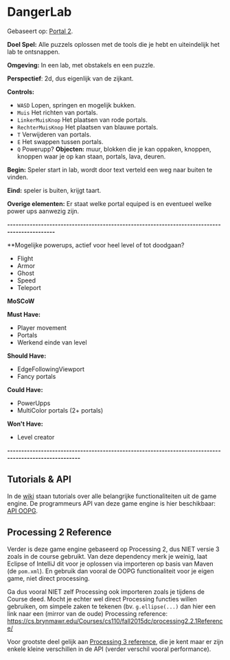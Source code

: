 <h1>DangerLab</h1>

Gebaseert op: [Portal 2](https://en.wikipedia.org/wiki/Portal_2).

**Doel Spel:** Alle puzzels oplossen met de tools die je hebt en uiteindelijk het lab te ontsnappen.

**Omgeving:** In een lab, met obstakels en een puzzle.

**Perspectief**: 2d, dus eigenlijk van de zijkant.

**Controls:**
* `WASD` Lopen, springen en mogelijk bukken.
* `Muis` Het richten van portals.
* `LinkerMuisKnop` Het plaatsen van rode portals.
* `RechterMuisKnop` Het plaatsen van blauwe portals.
* `T` Verwijderen van portals.
* `E` Het swappen tussen portals.
* `Q` Powerupp?
**Objecten:** muur, blokken die je kan oppaken, knoppen, knoppen waar je op kan staan, portals, lava, deuren.

**Begin:** Speler start in lab, wordt door text verteld een weg naar buiten te vinden.

**Eind:** speler is buiten, krijgt taart.

**Overige elementen:** Er staat welke portal equiped is en eventueel welke power ups aanwezig zijn.

**---------------------------------------------------------------------------------------------**

**Mogelijke powerups, actief voor heel level of tot doodgaan?

* Flight
* Armor
* Ghost
* Speed
* Teleport




**MoSCoW**

**Must Have:**
* Player movement
* Portals
* Werkend einde van level

**Should Have:**
* EdgeFollowingViewport
* Fancy portals

**Could Have:**
* PowerUpps
* MultiColor portals (2+ portals)

**Won't Have:**
* Level creator


**------------------------------------------------------------------------------------------------------**

## Tutorials & API
In de [wiki](https://github.com/HANICA/oopg/wiki) staan tutorials over alle belangrijke functionaliteiten uit de game engine.
De programmeurs API van deze game engine is hier beschikbaar: [API OOPG](http://hanica.github.io/oopg/).

## Processing 2 Reference
Verder is deze game engine gebaseerd op Processing 2, dus NIET versie 3 zoals in de course gebruikt. Van deze dependency merk je weinig, laat Eclipse of IntelliJ dit voor je oplossen via importeren op basis van Maven (de `pom.xml`). En gebruik dan vooral de OOPG functionaliteit voor je eigen game, niet direct processing.

Ga dus vooral NIET zelf Processing ook importeren zoals je tijdens de Course deed. Mocht je echter wel direct Processing functies willen gebruiken, om simpele zaken te tekenen (bv. `g.ellipse(...)` dan hier een link naar een (mirror van de oude) Processing reference:
https://cs.brynmawr.edu/Courses/cs110/fall2015dc/processing2.2.1Reference/

Voor grootste deel gelijk aan [Processing 3 reference](https://processing.org/reference/), die je kent maar er zijn enkele kleine verschillen in de API (verder verschil vooral performance).
